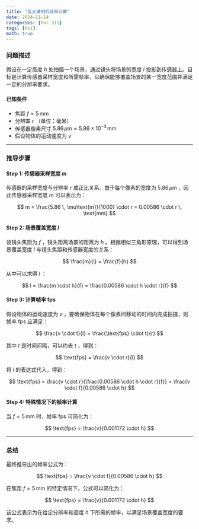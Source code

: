 ```yaml
---
title: "高光谱相机帧率计算"
date: 2024-11-14
categories: [For 311]
tags: [hsi]
math: true
---
```


### 问题描述

假设在一定高度  $h$  处拍摄一个场景，通过镜头将场景的宽度  $l$  投影到传感器上。目标是计算传感器采样宽度和所需帧率，以确保能够覆盖场景的某一宽度范围并满足一定的分辨率要求。

#### 已知条件
- 焦距  $f = 5 \, \text{mm}$ 
- 分辨率  $r$  （单位：毫米）
- 传感器像素尺寸  $5.86 \, \mu\text{m} = 5.86 \times 10^{-3} \, \text{mm}$ 
- 假设物体的运动速度为  $v$ 

---

### 推导步骤

#### Step 1: 传感器采样宽度  $m$ 

传感器的采样宽度与分辨率  $r$  成正比关系。由于每个像素的宽度为  $5.86 \, \mu\text{m}$ ，因此传感器采样宽度  $m$  可以表示为：

$$
m = \frac{5.86 \, \mu\text{m}}{1000} \cdot r = 0.00586 \cdot r \, \text{mm}
$$

#### Step 2: 场景覆盖宽度  $l$ 


设镜头焦距为  $f$ ，镜头距离场景的距离为  $h$ 。根据相似三角形原理，可以得到场景覆盖宽度  $l$  与镜头焦距和传感器宽度的关系：

$$
\frac{m}{l} = \frac{f}{h}
$$

从中可以求得  $l$ ：

$$
l = \frac{m \cdot h}{f} = \frac{0.00586 \cdot h \cdot r}{f}
$$

#### Step 3: 计算帧率  $\text{fps}$ 

假设物体的运动速度为  $v$ ，要确保物体在每个像素间移动的时间内完成拍摄，则帧率  $\text{fps}$  应满足：

$$
\frac{v \cdot t}{l} = \frac{\text{fps} \cdot t}{r}
$$

其中  $t$  是时间间隔，可以约去  $t$ ，得到：

$$
\text{fps} = \frac{v \cdot r}{l}
$$

将  $l$  的表达式代入，得到：

$$
\text{fps} = \frac{v \cdot r}{\frac{0.00586 \cdot h \cdot r}{f}} = \frac{v \cdot f}{0.00586 \cdot h}
$$

#### Step 4: 特殊情况下的帧率计算

当  $f = 5 \, \text{mm}$  时，帧率  $\text{fps}$  可简化为：

$$
\text{fps} = \frac{v}{0.001172 \cdot h}
$$

---

### 总结

最终推导出的帧率公式为：

$$
\text{fps} = \frac{v \cdot f}{0.00586 \cdot h}
$$

在焦距  $f = 5 \, \text{mm}$  的特定情况下，公式可以简化为：

$$
\text{fps} = \frac{v}{0.001172 \cdot h}
$$

该公式表示为在给定分辨率和高度  $h$  下所需的帧率，以满足场景覆盖宽度的要求。